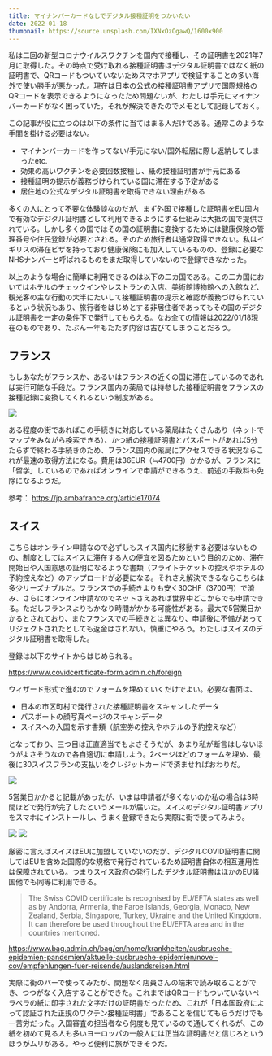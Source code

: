 ```yaml
---
title: マイナンバーカードなしでデジタル接種証明をつかいたい
date: 2022-01-18
thumbnail: https://source.unsplash.com/IXNxOzOgawQ/1600x900
---
```


私は二回の新型コロナウイルスワクチンを国内で接種し、その証明書を2021年7月に取得した。その時点で受け取れる接種証明書はデジタル証明書ではなく紙の証明書で、QRコードもついていないためスマホアプリで検証することの多い海外で使い勝手が悪かった。現在は日本の公式の接種証明書アプリで国際規格のQRコードを表示できるようになったため問題ないが、わたしは手元にマイナンバーカードがなく困っていた。それが解決できたのでメモとして記録しておく。

この記事が役に立つのは以下の条件に当てはまる人だけである。通常このような手間を掛ける必要はない。

- マイナンバーカードを作ってない/手元にない/国外転居に際し返納してしまったetc.
- 効果の高いワクチンを必要回数接種し、紙の接種証明書が手元にある
- 接種証明の提示が義務づけられている国に滞在する予定がある
- 居住地の公式なデジタル証明書を取得できない理由がある

多くの人にとって不要な体験談なのだが、まず外国で接種した証明書をEU国内で有効なデジタル証明書として利用できるようにする仕組みは大抵の国で提供されている。しかし多くの国ではその国の証明書に変換するためには健康保険の管理番号や住民登録が必要とされる。そのため旅行者は通常取得できない。私はイギリスの滞在ビザを持っており健康保険にも加入しているものの、登録に必要なNHSナンバーと呼ばれるものをまだ取得していないので登録できなかった。

以上のような場合に簡単に利用できるのは以下の二カ国である。この二カ国においてはホテルのチェックインやレストランの入店、美術館博物館への入館など、観光客の主な行動の大半にたいして接種証明書の提示と確認が義務づけられているという状況もあり、旅行者をはじめとする非居住者であってもその国のデジタル証明書を一定の条件下で発行してもらえる。なお全ての情報は2022/01/18現在のものであり、たぶん一年もたたず内容は古びてしまうことだろう。

## フランス
もしあなたがフランスか、あるいはフランスの近くの国に滞在しているのであれば実行可能な手段だ。フランス国内の薬局では持参した接種証明書をフランスの接種記録に変換してくれるという制度がある。

![](https://photos.smugmug.com/photos/i-pQ85sCt/0/a56575cc/X2/i-pQ85sCt-X2.jpg)

ある程度の街であればこの手続きに対応している薬局はたくさんあり（ネットでマップをみながら検索できる）、かつ紙の接種証明書とパスポートがあれば5分たらずで終わる手続きのため、フランス国内の薬局にアクセスできる状況ならこれが最速の取得方法になる。費用は36EUR（≒4700円）かかるが、フランスに「留学」しているのであればオンラインで申請ができるうえ、前述の手数料も免除になるようだ。

参考： <https://jp.ambafrance.org/article17074>

## スイス
こちらはオンライン申請なので必ずしもスイス国内に移動する必要はないものの、制度としてはスイスに滞在する人の便宜を図るためという目的のため、滞在開始日や入国意思の証明になるような書類（フライトチケットの控えやホテルの予約控えなど）のアップロードが必要になる。それさえ解決できるならこちらは多少リーズナブルだ。フランスでの手続きよりも安く30CHF（3700円）で済み、さらにオンライン申請なのでネットさえあれば世界中どこからでも申請できる。ただしフランスよりもかなり時間がかかる可能性がある。最大で5営業日かかるとされており、またフランスでの手続きとは異なり、申請後に不備があってリジェクトされたとしても返金はされない。慎重にやろう。わたしはスイスのデジタル証明書を取得した。

登録は以下のサイトからはじめられる。

<https://www.covidcertificate-form.admin.ch/foreign>

ウィザード形式で進むのでフォームを埋めていくだけでよい。必要な書面は、

- 日本の市区町村で発行された接種証明書をスキャンしたデータ
- パスポートの顔写真ページのスキャンデータ
- スイスへの入国を示す書類（航空券の控えやホテルの予約控えなど）

となっており、三つ目は正直適当でもよさそうだが、あまり私が断言はしないほうがよさそうなので各自適切に申請しよう。2ページほどのフォームを埋め、最後に30スイスフランの支払いをクレジットカードで済ませればおわりだ。

![](https://photos.smugmug.com/photos/i-PLXdRTN/0/b546eb9f/X2/i-PLXdRTN-X3.png)

5営業日かかると記載があったが、いまは申請者が多くないのか私の場合は3時間ほどで発行が完了したというメールが届いた。スイスのデジタル証明書アプリをスマホにインストールし、うまく登録できたら実際に街で使ってみよう。

![](https://photos.smugmug.com/photos/i-FrvCkPq/0/c7c5afc5/X2/i-FrvCkPq-X3.png)
![](https://photos.smugmug.com/photos/i-n2BshTt/0/89833334/X2/i-n2BshTt-X3.png)

厳密に言えばスイスはEUに加盟していないのだが、デジタルCOVID証明書に関してはEUを含めた国際的な規格で発行されているため証明書自体の相互運用性は保障されている。つまりスイス政府の発行したデジタル証明書はほかのEU諸国他でも同等に利用できる。

> The Swiss COVID certificate is recognised by EU/EFTA states as well as by Andorra, Armenia, the Faroe Islands, Georgia, Monaco, New Zealand, Serbia, Singapore, Turkey, Ukraine and the United Kingdom. It can therefore be used throughout the EU/EFTA area and in the countries mentioned.

<https://www.bag.admin.ch/bag/en/home/krankheiten/ausbrueche-epidemien-pandemien/aktuelle-ausbrueche-epidemien/novel-cov/empfehlungen-fuer-reisende/auslandsreisen.html>

実際に街のバーで使ってみたが、問題なく店員さんの端末で読み取ることができ、つつがなく入店することができた。これまではQRコードもついていないペラペラの紙に印字された文字だけの証明書だったため、これが「日本国政府によって認証された正規のワクチン接種証明書」であることを信じてもらうだけでも一苦労だった。入国審査の担当者なら何度も見ているので通してくれるが、この紙を初めて見る人も多いヨーロッパの一般人には正当な証明書だと信じろというほうがムリがある。やっと便利に旅ができそうだ。
